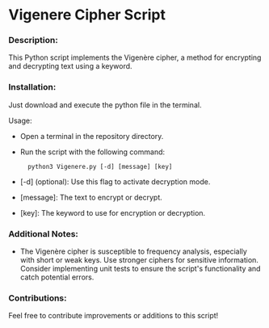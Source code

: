 # Vigenere Cipher Script

### Description:

This Python script implements the Vigenère cipher, a method for encrypting and decrypting text using a keyword.

### Installation:

Just download and execute the python file in the terminal.

Usage:

* Open a terminal in the repository directory.

* Run the script with the following command:

        python3 Vigenere.py [-d] [message] [key]

* [-d] (optional): Use this flag to activate decryption mode.
* [message]: The text to encrypt or decrypt.
* [key]: The keyword to use for encryption or decryption.

### Additional Notes:

* The Vigenère cipher is susceptible to frequency analysis, especially with short or weak keys. Use stronger ciphers for sensitive information. Consider implementing unit tests to ensure the script's functionality and catch potential errors.

### Contributions:

Feel free to contribute improvements or additions to this script!

